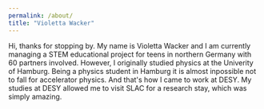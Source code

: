 ```yaml
---
permalink: /about/
title: "Violetta Wacker"
---
```


Hi, thanks for stopping by. My name is Violetta Wacker and I am currently managing a STEM educational project for teens in northern Germany with 60 partners involved. However, I originally studied physics at the Univerity of Hamburg. Being a physics student in Hamburg it is almost inpossible not to fall for accelerator physics. And that's how I came to work at DESY. My studies at DESY allowed me to visit SLAC for a research stay, which was simply amazing.
